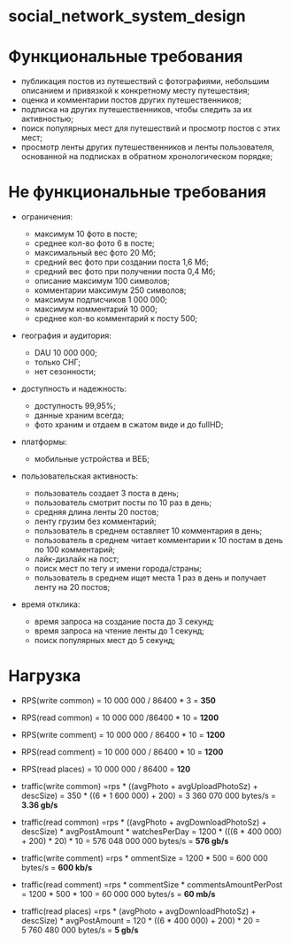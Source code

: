 # social_network_system_design


# Функциональные требования

- публикация постов из путешествий с фотографиями, небольшим описанием и привязкой к конкретному месту путешествия;
- оценка и комментарии постов других путешественников;
- подписка на других путешественников, чтобы следить за их активностью;
- поиск популярных мест для путешествий и просмотр постов с этих мест;
- просмотр ленты других путешественников и ленты пользователя, основанной на подписках в обратном хронологическом порядке;

# Не функциональные требования

- ограничения:
  - максимум 10 фото в посте;
  - среднее кол-во фото 6 в посте;
  - максимальный вес фото 20 Мб;
  - средний вес фото при создании поста 1,6 Мб;
  - средний вес фото при получении поста 0,4 Мб;
  - описание максимум 100 символов;
  - комментарии максимум 250 символов;
  - максимум подписчиков 1 000 000;
  - максимум комментарий 10 000;
  - среднее кол-во комментарий к посту 500;

- география и аудитория:
  - DAU 10 000 000;
  - только СНГ;
  - нет сезонности;

- доступность и надежность:
  - доступность 99,95%;
  - данные храним всегда;
  - фото храним и отдаем в сжатом виде и до fullHD;

- платформы:
  - мобильные устройства и ВЕБ;

- пользовательская активность:
  - пользователь создает 3 поста в день;
  - пользователь смотрит посты по 10 раз в день;
  - средняя длина ленты 20 постов;
  - ленту грузим без комментарий;
  - пользователь в среднем оставляет 10 комментария в день;
  - пользователь в среднем читает комментарии к 10 постам в день по 100 комментарий;
  - лайк-дизлайк на пост;
  - поиск мест по тегу и имени города/страны;
  - пользователь в среднем ищет места 1 раз в день и получает ленту на 20 постов;

- время отклика:
  - время запроса на создание поста до 3 секунд;
  - время запроса на чтение ленты до 1 секунд;
  - поиск популярных мест до 5 секунд;


# Нагрузка

- RPS(write common) = 10 000 000 / 86400 * 3 = **350**
- RPS(read common) = 10 000 000 /86400 * 10 = **1200**

- RPS(write comment) = 10 000 000 / 86400 * 10 = **1200**
- RPS(read comment) = 10 000 000 / 86400 * 10 = **1200**

- RPS(read places) = 10 000 000 / 86400 = **120**

- traffic(write common) =rps * ((avgPhoto + avgUploadPhotoSz) + descSize) =  350 * ((6 * 1 600 000) + 200) = 3 360 070 000 bytes/s = **3.36 gb/s**
- traffic(read common) =rps * ((avgPhoto + avgDownloadPhotoSz) + descSize) * avgPostAmount * watchesPerDay  =  1200 * (((6 * 400 000) + 200) * 20) * 10 = 576 048 000 000 bytes/s = **576 gb/s**

- traffic(write comment) =rps *  ommentSize =  1200 * 500 = 600 000 bytes/s = **600 kb/s**
- traffic(read comment) =rps * commentSize * commentsAmountPerPost  =  1200 * 500 * 100 = 60 000 000 bytes/s = **60 mb/s**

- traffic(read places) =rps * (avgPhoto + avgDownloadPhotoSz) + descSize) * avgPostAmount  =  120 * ((6 * 400 000) + 200) * 20 = 5 760 480 000 bytes/s = **5 gb/s**
